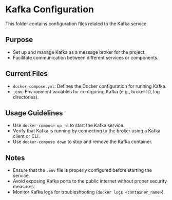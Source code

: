 # Kafka Configuration

This folder contains configuration files related to the Kafka service.

## Purpose
- Set up and manage Kafka as a message broker for the project.
- Facilitate communication between different services or components.

## Current Files
- `docker-compose.yml`: Defines the Docker configuration for running Kafka.
- `.env`: Environment variables for configuring Kafka (e.g., broker ID, log directories).

## Usage Guidelines
- Use `docker-compose up -d` to start the Kafka service.
- Verify that Kafka is running by connecting to the broker using a Kafka client or CLI.
- Use `docker-compose down` to stop and remove the Kafka container.

## Notes
- Ensure that the `.env` file is properly configured before starting the service.
- Avoid exposing Kafka ports to the public internet without proper security measures.
- Monitor Kafka logs for troubleshooting (`docker logs <container_name>`).